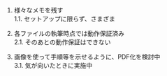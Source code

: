 1. 様々なメモを残す  
   1.1. セットアップに限らず、さまざま

2. 各ファイルの執筆時点では動作保証済み  
   2.1. そのあとの動作保証はできない

3. 画像を使って手順等を示せるように、PDF化を検討中  
   3.1. 気が向いたときに実施中
